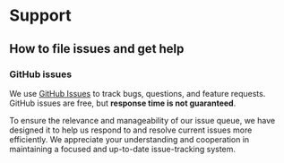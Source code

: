 # Support

## How to file issues and get help

### GitHub issues

We use [GitHub Issues](https://github.com/mrrhak/s3_file_provider/issues/new/choose) to track bugs, questions, and feature requests.
GitHub issues are free, but **response time is not guaranteed**.

To ensure the relevance and manageability of our issue queue, we have designed it to help us respond to and resolve current issues more efficiently. We appreciate your understanding and cooperation in maintaining a focused and up-to-date issue-tracking system.
